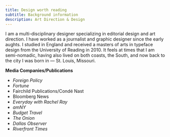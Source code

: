 ```yaml
---
title: Design worth reading
subtitle: Background information
description: Art Direction & Design
---
```

I am a multi-disciplinary designer specializing in editorial design and art direction. I have worked as a journalist and graphic designer since the early aughts. I studied in England and received a masters of arts in typeface design from the University of Reading in 2010. It feels at times that I am semi-nomadic, having also lived on both coasts, the South, and now back to the city I was born in — St. Louis, Missouri.

__Media Companies/Publications__
+ *Foreign Policy*
+ *Fortune*
+ Fairchild Publications/Condé Nast
+ Bloomberg News
+ *Everyday with Rachel Ray*
+ *amNY*
+ *Budget Travel*
+ *The Onion*
+ *Dallas Observer*
+ *Riverfront Times*
